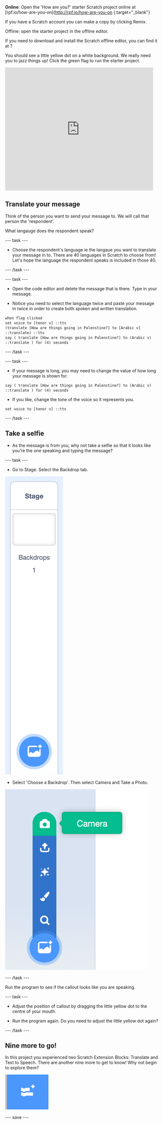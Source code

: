 **Online**: Open the 'How are you?' starter Scratch project online at [rpf.io/how-are-you-on](http://rpf.io/how-are-you-on {:target="_blank"}

If you have a Scratch account you can make a copy by clicking Remix.

Offline: open the starter project in the offline editor.

If you need to download and install the Scratch offline editor, you can find it at ?

You should see a little yellow dot on a white background. We really need you to jazz things up! Click the green flag to run  the starter project.

<div>
<iframe src="https://scratch.mit.edu/projects/390185573/embed" allowtransparency="true" width="485" height="402" frameborder="0" scrolling="no" allowfullscreen></iframe>
</div>

## Translate your message

Think of the person you want to send your message to. We will call that person the 'respondent'. 

What langauge does the respondent speak?

--- task ---

+ Choose the respondent's language ie the langaue you want to translate your message in to. There are 40 languages in Scratch to choose from! Let's hope the language the respondent speaks is included in those 40.

--- /task ---

--- task ---

+ Open the code editor and delete the message that is there. Type in your message.

+ Notice you need to select the language twice and paste your message in twice in order to create both spoken and written translation.

```blocks3
when flag clicked
set voice to [tenor v] ::tts
(translate [How are things going in Palenstine?] to [Arabic v] ::translate) ::tts
say ( translate [How are things going in Palenstine?] to (Arabic v) ::translate ) for (4) seconds
```
--- /task ---

--- task ---

+ If your message is long, you may need to change the value of how long your message is shown for.
```blocks3
say ( translate [How are things going in Palenstine?] to (Arabic v) ::translate ) for (4) seconds
```

+ If you like, change the tone of the voice so it  represents you.
```blocks3
set voice to [tenor v] ::tts
```
--- /task ---

## Take a selfie

+ As the message is from you, why not take a selfie so that it looks like you’re the one speaking and typing the message?

--- task ---
+ Go to Stage. Select the Backdrop tab.

![Access Stage](images/stage.png)

+ Select 'Choose a Backdrop'. Then select Camera and Take a Photo.

![Access Camera](images/Choose-a-Backdrop-Camera.png)

--- /task ---

Run the program to see if the callout looks like you are speaking.

--- task ---

+ Adjust the position of callout by dragging the little yellow dot to the centre of your mouth.

+ Run the program again. Do you need to adjust the little yellow dot again?

--- /task ---

## Nine more to go!

In this project you experienced two Scratch Extension Blocks: Translate and Text to Speech. There are another nine more to get to know! Why not begin to explore them? 

![Extension Blocks tab](images/extension-blocks.png)


--- save ---
